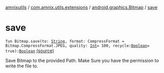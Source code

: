 [amnixutils](../../index.md) / [com.amnix.utils.extensions](../index.md) / [android.graphics.Bitmap](index.md) / [save](./save.md)

# save

`fun Bitmap.save(to: `[`String`](https://kotlinlang.org/api/latest/jvm/stdlib/kotlin/-string/index.html)`, format: CompressFormat = Bitmap.CompressFormat.JPEG, quality: `[`Int`](https://kotlinlang.org/api/latest/jvm/stdlib/kotlin/-int/index.html)` = 100, recycle: `[`Boolean`](https://kotlinlang.org/api/latest/jvm/stdlib/kotlin/-boolean/index.html)` = true): `[`Boolean`](https://kotlinlang.org/api/latest/jvm/stdlib/kotlin/-boolean/index.html) [(source)](https://github.com/AmniX/amnixUtils/tree/master/amnixutils/src/main/java/com/amnix/utils/extensions/BitmapExtension.kt#L23)

Save Bitmap to the provided Path.
Make Sure you have the permission to write the file to.

